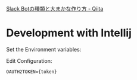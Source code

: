 [Slack Botの種類と大まかな作り方 - Qiita](https://qiita.com/namutaka/items/233a83100c94af033575)


# Development with Intellij
Set the Environment variables:

Edit Configuration: 
```
OAUTH2TOKEN={token}
```

